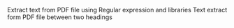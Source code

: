 Extract text from PDF file using 
Regular expression and libraries 
Text extract form PDF file between two headings
